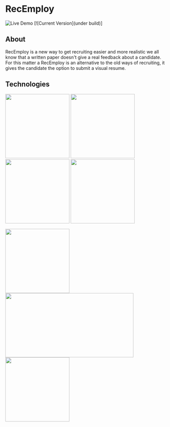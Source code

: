 # RecEmploy
![Live Demo](https://https://warm-atoll-72755.herokuapp.com/)
[![Current Version](under build)]
## About


RecEmploy is a new way to get recruiting easier and more realistic we all know that a written paper doesn't give a real feedback about a candidate.
For this matter a RecEmploy is an alternative to the old ways of recruiting, it gives the candidate the option to submit a visual resume.

## Technologies 

<p>
  <img height='200px' width="200px"    src="https://d2eip9sf3oo6c2.cloudfront.net/tags/images/000/000/256/landscape/nodejslogo.png"/>
  <img height='200px' width="200px" src="https://laracasts.com/images/series/circles/do-you-react.png"/>
  <img height='200px' width="200px" src="https://fancyshanty.com/wp-content/uploads/2016/09/icon-leaf.png"/>
  <img height='200px' width="200px" src="https://webrtc.org/assets/images/webrtc-logo-vert-retro-255x305.png"/>
</p>
<p>
  <img height='200px' width="200px" src="https://cdn-images-1.medium.com/max/1600/1*pLhqRKXZAmpJP4wpEPfM4w.png"/>
  <img height='200px' width="400px" src="https://cdn-images-1.medium.com/max/788/1*0G_7Ab6ZzUMEe-RDJnGjKQ.png"/>
  <img height='200px' width="200px" src="http://res.cloudinary.com/colinstodd-com/image/upload/c_fit/n9qdpfw4kwsjqox0lymi.png"/>
</p>
